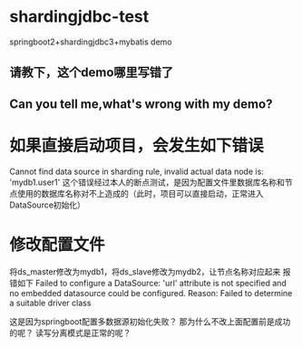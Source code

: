 # shardingjdbc-test
springboot2+shardingjdbc3+mybatis demo

## 请教下，这个demo哪里写错了
## Can you tell me,what's wrong with my demo?

# 如果直接启动项目，会发生如下错误
Cannot find data source in sharding rule, invalid actual data node is: 'mydb1.user1'
这个错误经过本人的断点测试，是因为配置文件里数据库名称和节点使用的数据库名称对不上造成的（此时，项目可以直接启动，正常进入DataSource初始化）

# 修改配置文件
将ds_master修改为mydb1，将ds_slave修改为mydb2，让节点名称对应起来
报错如下
Failed to configure a DataSource: 'url' attribute is not specified and no embedded datasource could be configured.
Reason: Failed to determine a suitable driver class

这是因为springboot配置多数据源初始化失败？
那为什么不改上面配置前是成功的呢？
读写分离模式是正常的呢？
